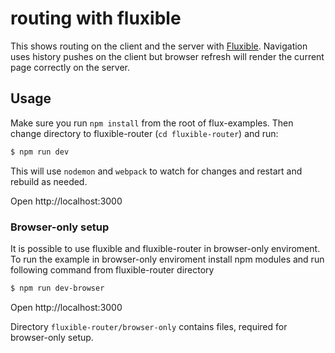 # routing with fluxible

This shows routing on the client and the server with [Fluxible](http://fluxible.io). Navigation uses history pushes on the client but browser refresh will render the current page correctly on the server.

## Usage

Make sure you run `npm install` from the root of flux-examples. Then change directory to fluxible-router (`cd fluxible-router`) and run:

```bash
$ npm run dev
```

This will use `nodemon` and `webpack` to watch for changes and restart and rebuild as needed.

Open http://localhost:3000

### Browser-only setup

It is possible to use fluxible and fluxible-router in browser-only enviroment.
To run the example in browser-only enviroment install npm modules and run following command from fluxible-router directory
```bash
$ npm run dev-browser
```
Open http://localhost:3000

Directory `fluxible-router/browser-only` contains files, required for browser-only setup.
